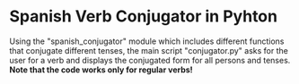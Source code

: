 # Spanish Verb Conjugator in Pyhton

Using the "spanish_conjugator" module which includes different functions that conjugate different tenses, the main script "conjugator.py" asks for the user for a verb and displays the conjugated form for all persons and tenses. **Note that the code works only for regular verbs!**
